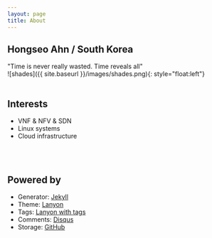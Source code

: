 ```yaml
---
layout: page
title: About
---
```

## Hongseo Ahn / South Korea
"Time is never really wasted. Time reveals all"  
![shades]({{ site.baseurl }}/images/shades.png){: style="float:left"}
<br>
<br>

## Interests

* VNF & NFV & SDN
* Linux systems
* Cloud infrastructure
<br>
<br>

## Powered by

* Generator: [Jekyll](http://jekyllrb.com/)
* Theme: [Lanyon](https://github.com/poole/lanyon)
* Tags: [Lanyon with tags](https://github.com/wireddown/wireddown.github.io/tree/feature_tags)
* Comments: [Disqus](https://github.com/disqus)
* Storage: [GitHub](https://github.com/honser/honser.github.io)

<p class="social-icons">
  <a href="https://github.com/honser"><i class="fab fa-github fa-2x"></i></a>
  <a href="https://www.linkedin.com/in/honser"><i class="fab fa-linkedin-in fa-2x"></i></a>
  <a href="https://instagram.com/overcoke/"><i class="fab fa-instagram fa-2x"></i></a>
</p>
